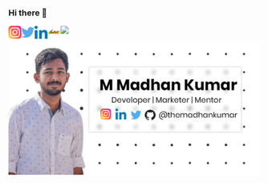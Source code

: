 ### Hi there 👋

<a href="https://instagram.com/themadhankumar">  
<img align="left" alt="Madhan Kumar | Twitter" width="26px" src="https://github.com/themadhankumar/site/blob/main/assets/img/icons/instagram.png" />
</a>

<a href="https://twitter.com/themadhankumar">
<img align="left" alt="Madhan Kumar | Twitter" width="26px" src="https://github.com/themadhankumar/site/blob/main/assets/img/icons/twitter.png" />
</a>    

<a href="https://www.linkedin.com/in/abhisheknaiidu/">
  <img align="left" alt="Madhan Kumar Portfolio" width="26px" src="https://github.com/themadhankumar/site/blob/main/assets/img/icons/linkedin.png" />
</a>

<a href="https://www.themadhankumar.com">
  <img align="left" alt="Abhishek's LinkedIN" width="26px" src="https://github.com/themadhankumar/site/blob/main/assets/img/theMK.png" />
</a>

![](https://visitor-badge.glitch.me/badge?page_id=themadhankumar.themadhankumar)


<a href = "https://www.themadhankumar.com">
  <img src="https://github.com/themadhankumar/site/blob/main/assets/img/titlecard.jpg" />
  </a>


<!--
**themadhankumar/themadhankumar** is a ✨ _special_ ✨ repository because its `README.md` (this file) appears on your GitHub profile.

Here are some ideas to get you started:

- 🔭 I’m currently working on ...
- 🌱 I’m currently learning ...
- 👯 I’m looking to collaborate on ...
- 🤔 I’m looking for help with ...
- 💬 Ask me about ...
- 📫 How to reach me: ...
- 😄 Pronouns: ...
- ⚡ Fun fact: ...
-->

